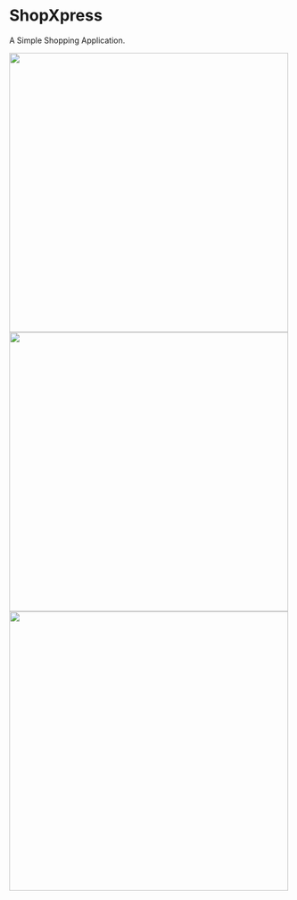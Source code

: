 # ShopXpress
A Simple Shopping Application.
<p>
  
  <img src="https://github.com/ShivangeeRajput/ShopXpress/assets/100294737/f329c4b3-5665-45da-8705-ae431236af77.jpg" height="500">
   <img src="https://github.com/ShivangeeRajput/ShopXpress/assets/100294737/cc8c1b13-1aad-47dd-894a-65ec7ccad50e.jpg" height="500">
 
  <img src="https://github.com/ShivangeeRajput/ShopXpress/assets/100294737/ab357abc-476b-4dd7-8f5d-2bb06864cdce.jpg" height="500">
  
 

</p>
